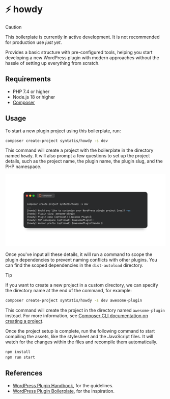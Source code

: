 # ⚡ howdy

> [!CAUTION]
> This boilerplate is currently in active development. It is not recommended for production use *just yet*.

Provides a basic structure with pre-configured tools, helping you start developing a new WordPress plugin with modern approaches without the hassle of setting up everything from scratch.

## Requirements

- PHP 7.4 or higher
- Node.js 18 or higher
- [Composer](https://getcomposer.org/)

## Usage

To start a new plugin project using this boilerplate, run:

```bash
composer create-project syntatis/howdy -s dev
```

This command will create a project with the boilerplate in the directory named `howdy`. It will also prompt a few questions to set up the project details, such as the project name, the plugin name, the plugin slug, and the PHP namespace.

![Composer create-project command run in Terminal](/art/composer-create-project-terminal.png)

Once you've input all these details, it will run a command to scope the plugin dependencies to prevent naming conflicts with other plugins. You can find the scoped dependencies in the `dist-autoload` directory.

> [!TIP]
> If you want to create a new project in a custom directory, we can specify the directory name at the end of the command, for example:
> ```bash
> composer create-project syntatis/howdy -s dev awesome-plugin
> ```
> This command will create the project in the directory named `awesome-plugin` instead.
> For more information, see [Composer CLI documentation on creating a project](https://getcomposer.org/doc/03-cli.md#create-project).

Once the project setup is complete, run the following command to start compiling the assets, like the stylesheet and the JavaScript files. It will watch for the changes within the files and recompile them automatically.

```bash
npm install
npm run start
```

## References

* [WordPress Plugin Handbook](https://developer.wordpress.org/plugins/), for the guidelines.
* [WordPress Plugin Boilerplate](https://github.com/DevinVinson/WordPress-Plugin-Boilerplate), for the inspiration.
